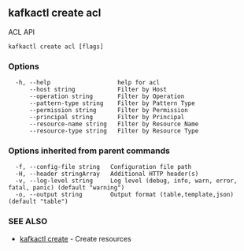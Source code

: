 ## kafkactl create acl

ACL API

```
kafkactl create acl [flags]
```

### Options

```
  -h, --help                   help for acl
      --host string            Filter by Host
      --operation string       Filter by Operation
      --pattern-type string    Filter by Pattern Type
      --permission string      Filter by Permission
      --principal string       Filter by Principal
      --resource-name string   Filter by Resource Name
      --resource-type string   Filter by Resource Type
```

### Options inherited from parent commands

```
  -f, --config-file string   Configuration file path
  -H, --header stringArray   Additional HTTP header(s)
  -v, --log-level string     Log level (debug, info, warn, error, fatal, panic) (default "warning")
  -o, --output string        Output format (table,template,json) (default "table")
```

### SEE ALSO

* [kafkactl create](kafkactl_create.md)	 - Create resources

